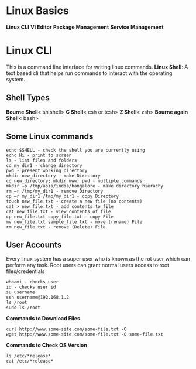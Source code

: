 # Linux Basics

**Linux CLI**
**Vi Editor** 
**Package Management** 
**Service Management** 


# Linux CLI

This is a command line interface for writing linux commands.
**Linux Shell**: A text based cli that helps run commands to interact with the operating system.

## Shell Types
**Bourne Shell**< sh shell> 
**C Shell**< csh or tcsh>
**Z Shell**< zsh>
**Bourne again Shell**< bash>


## Some Linux commands

    echo $SHELL - check the shell you are currently using
    echo Hi - print to screen
    ls - list files and folders
    cd my_dir1 - change directory
    pwd - present working directory
    mkdir new_directory - make Directory
    cd new_directory; mkdir www; pwd - multiple commands
    mkdir –p /tmp/asia/india/bangalore - make directory hierachy
    rm –r /tmp/my_dir1 - remove Directory
    cp –r my_dir1 /tmp/my_dir1 - copy Directory
    touch new_file.txt - create a new file (no contents)
    cat > new_file.txt - add contents to file
    cat new_file.txt - view contents of file
    cp new_file.txt copy_file.txt - copy File
    mv new_file.txt sample_file.txt - move (rename) File
    rm new_file.txt - remove (Delete) File

## User Accounts
Every linux system has a super user who is known as the rot user which can perform any task.
Root users can grant normal users access to root files/credentials

    whoami - checks user
    id - checks user id
    su username
    ssh username@192.168.1.2
    ls /root
    sudo ls /root
    
**Commands to Download Files**

    curl http://www.some-site.com/some-file.txt -O
    wget http://www.some-site.com/some-file.txt -O some-file.txt
    
**Commands to Check OS Version**

    ls /etc/*release*
    cat /etc/*release*
